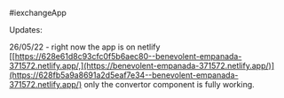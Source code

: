 #iexchangeApp

Updates:

26/05/22 - right now the app is on netlify [[https://628e61d8c93cfc0f5b6aec80--benevolent-empanada-371572.netlify.app/,](https://benevolent-empanada-371572.netlify.app/)](https://628fb5a9a8691a2d5eaf7e34--benevolent-empanada-371572.netlify.app/)
           only the convertor component is fully working.
